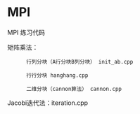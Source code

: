 # MPI

MPI 练习代码

矩阵乘法：

          行列分块（A行分块B列分块） init_ab.cpp
          
          行行分块 hanghang.cpp
          
          二维分块（cannon算法） cannon.cpp
          
 Jacobi迭代法：iteration.cpp
 
 
